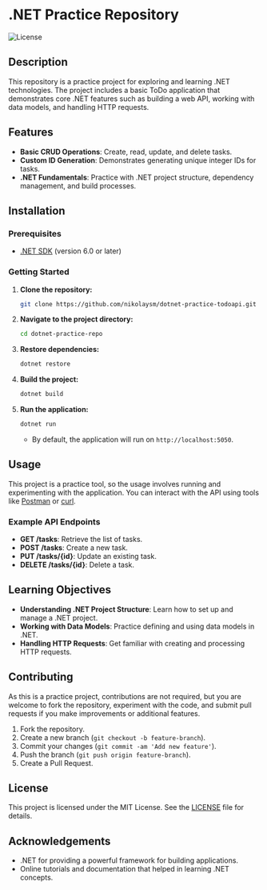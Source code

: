 # .NET Practice Repository

![License](https://img.shields.io/badge/license-MIT-blue.svg)

## Description

This repository is a practice project for exploring and learning .NET technologies. The project includes a basic ToDo application that demonstrates core .NET features such as building a web API, working with data models, and handling HTTP requests.

## Features

- **Basic CRUD Operations**: Create, read, update, and delete tasks.
- **Custom ID Generation**: Demonstrates generating unique integer IDs for tasks.
- **.NET Fundamentals**: Practice with .NET project structure, dependency management, and build processes.

## Installation

### Prerequisites

- [.NET SDK](https://dotnet.microsoft.com/download) (version 6.0 or later)

### Getting Started

1. **Clone the repository:**

    ```sh
    git clone https://github.com/nikolaysm/dotnet-practice-todoapi.git
    ```

2. **Navigate to the project directory:**

    ```sh
    cd dotnet-practice-repo
    ```

3. **Restore dependencies:**

    ```sh
    dotnet restore
    ```

4. **Build the project:**

    ```sh
    dotnet build
    ```

5. **Run the application:**

    ```sh
    dotnet run
    ```

   - By default, the application will run on `http://localhost:5050`.

## Usage

This project is a practice tool, so the usage involves running and experimenting with the application. You can interact with the API using tools like [Postman](https://www.postman.com/) or [curl](https://curl.se/).

### Example API Endpoints

- **GET /tasks**: Retrieve the list of tasks.
- **POST /tasks**: Create a new task.
- **PUT /tasks/{id}**: Update an existing task.
- **DELETE /tasks/{id}**: Delete a task.

## Learning Objectives

- **Understanding .NET Project Structure**: Learn how to set up and manage a .NET project.
- **Working with Data Models**: Practice defining and using data models in .NET.
- **Handling HTTP Requests**: Get familiar with creating and processing HTTP requests.

## Contributing

As this is a practice project, contributions are not required, but you are welcome to fork the repository, experiment with the code, and submit pull requests if you make improvements or additional features.

1. Fork the repository.
2. Create a new branch (`git checkout -b feature-branch`).
3. Commit your changes (`git commit -am 'Add new feature'`).
4. Push the branch (`git push origin feature-branch`).
5. Create a Pull Request.

## License

This project is licensed under the MIT License. See the [LICENSE](LICENSE) file for details.

## Acknowledgements

- .NET for providing a powerful framework for building applications.
- Online tutorials and documentation that helped in learning .NET concepts.

